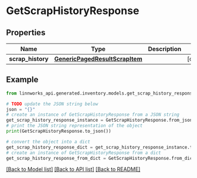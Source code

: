 # GetScrapHistoryResponse


## Properties

Name | Type | Description | Notes
------------ | ------------- | ------------- | -------------
**scrap_history** | [**GenericPagedResultScrapItem**](GenericPagedResultScrapItem.md) |  | [optional] 

## Example

```python
from linnworks_api.generated.inventory.models.get_scrap_history_response import GetScrapHistoryResponse

# TODO update the JSON string below
json = "{}"
# create an instance of GetScrapHistoryResponse from a JSON string
get_scrap_history_response_instance = GetScrapHistoryResponse.from_json(json)
# print the JSON string representation of the object
print(GetScrapHistoryResponse.to_json())

# convert the object into a dict
get_scrap_history_response_dict = get_scrap_history_response_instance.to_dict()
# create an instance of GetScrapHistoryResponse from a dict
get_scrap_history_response_from_dict = GetScrapHistoryResponse.from_dict(get_scrap_history_response_dict)
```
[[Back to Model list]](../README.md#documentation-for-models) [[Back to API list]](../README.md#documentation-for-api-endpoints) [[Back to README]](../README.md)


